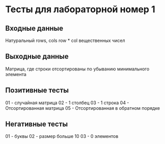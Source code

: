 # Тесты для лабораторной номер 1

## Входные данные
Натуральный rows, cols
row * col вещественных чисел

## Выходные данные
Матрица, где строки отсортированы по убыванию минимального элемента

## Позитивные тесты
01 - случайная матрица
02 - 1 столбец
03 - 1 строка
04 - Отсортированная матрица
05 - Отсортированная в обратном порядке

## Негативные тесты
01 - буквы
02 - размер больше 10
03 - 0 элементов
